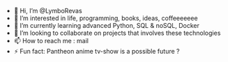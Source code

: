 - 👋 Hi, I’m @LymboRevas
- 👀 I’m interested in life, programming, books, ideas, coffeeeeeee
- 🌱 I’m currently learning advanced Python, SQL & noSQL, Docker
- 💞️ I’m looking to collaborate on projects that involves these technologies
- 📫 How to reach me : mail
- ⚡ Fun fact: Pantheon anime tv-show is a possible future ?

<!---
LymboRevas/LymboRevas is a ✨ special ✨ repository because its `README.md` (this file) appears on your GitHub profile.
You can click the Preview link to take a look at your changes.
--->
